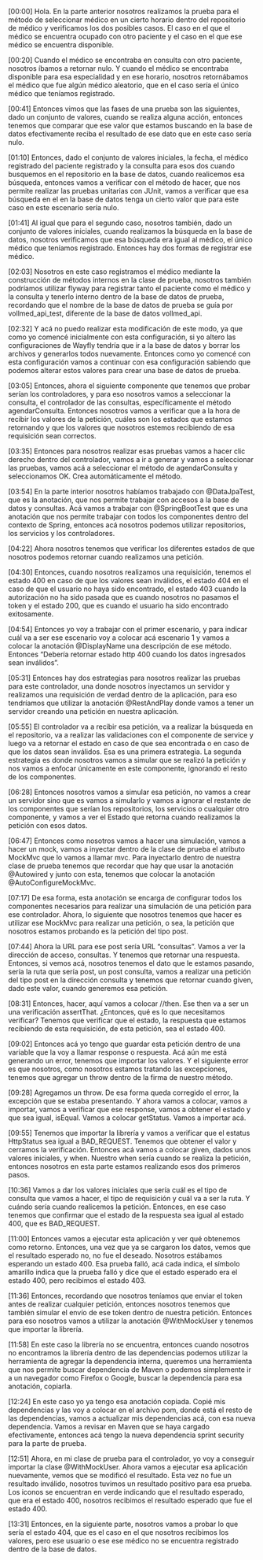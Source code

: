[00:00] Hola. En la parte anterior nosotros realizamos la prueba para el método de seleccionar médico en un cierto horario dentro del repositorio de médico y verificamos los dos posibles casos. El caso en el que el médico se encuentra ocupado con otro paciente y el caso en el que ese médico se encuentra disponible.

[00:20] Cuando el médico se encontraba en consulta con otro paciente, nosotros íbamos a retornar nulo. Y cuando el médico se encontraba disponible para esa especialidad y en ese horario, nosotros retornábamos el médico que fue algún médico aleatorio, que en el caso sería el único médico que teníamos registrado.

[00:41] Entonces vimos que las fases de una prueba son las siguientes, dado un conjunto de valores, cuando se realiza alguna acción, entonces tenemos que comparar que ese valor que estamos buscando en la base de datos efectivamente reciba el resultado de ese dato que en este caso sería nulo.

[01:10] Entonces, dado el conjunto de valores iniciales, la fecha, el médico registrado del paciente registrado y la consulta para esos dos cuando busquemos en el repositorio en la base de datos, cuando realicemos esa búsqueda, entonces vamos a verificar con el método de hacer, que nos permite realizar las pruebas unitarias con JUnit, vamos a verificar que esa búsqueda en el en la base de datos tenga un cierto valor que para este caso en este escenario sería nulo.

[01:41] Al igual que para el segundo caso, nosotros también, dado un conjunto de valores iniciales, cuando realizamos la búsqueda en la base de datos, nosotros verificamos que esa búsqueda era igual al médico, el único médico que teníamos registrado. Entonces hay dos formas de registrar ese médico.

[02:03] Nosotros en este caso registramos el médico mediante la construcción de métodos internos en la clase de prueba, nosotros también podríamos utilizar flyway para registrar tanto el paciente como el médico y la consulta y tenerlo interno dentro de la base de datos de prueba, recordando que el nombre de la base de datos de prueba se guía por vollmed_api_test, diferente de la base de datos vollmed_api.

[02:32] Y acá no puedo realizar esta modificación de este modo, ya que como yo comencé inicialmente con esta configuración, si yo altero las configuraciones de Wayfly tendría que ir a la base de datos y borrar los archivos y generarlos todos nuevamente. Entonces como yo comencé con esta configuración vamos a continuar con esa configuración sabiendo que podemos alterar estos valores para crear una base de datos de prueba.

[03:05] Entonces, ahora el siguiente componente que tenemos que probar serían los controladores, y para eso nosotros vamos a seleccionar la consulta, el controlador de las consultas, específicamente el método agendarConsulta. Entonces nosotros vamos a verificar que a la hora de recibir los valores de la petición, cuáles son los estados que estamos retornando y que los valores que nosotros estemos recibiendo de esa requisición sean correctos.

[03:35] Entonces para nosotros realizar esas pruebas vamos a hacer clic derecho dentro del controlador, vamos a ir a generar y vamos a seleccionar las pruebas, vamos acá a seleccionar el método de agendarConsulta y seleccionamos OK. Crea automáticamente el método.

[03:54] En la parte interior nosotros habíamos trabajado con @DataJpaTest, que es la anotación, que nos permite trabajar con accesos a la base de datos y consultas. Acá vamos a trabajar con @SpringBootTest que es una anotación que nos permite trabajar con todos los componentes dentro del contexto de Spring, entonces acá nosotros podemos utilizar repositorios, los servicios y los controladores.

[04:22] Ahora nosotros tenemos que verificar los diferentes estados de que nosotros podemos retornar cuando realizamos una petición.

[04:30] Entonces, cuando nosotros realizamos una requisición, tenemos el estado 400 en caso de que los valores sean inválidos, el estado 404 en el caso de que el usuario no haya sido encontrado, el estado 403 cuando la autorización no ha sido pasada que es cuando nosotros no pasamos el token y el estado 200, que es cuando el usuario ha sido encontrado exitosamente.

[04:54] Entonces yo voy a trabajar con el primer escenario, y para indicar cuál va a ser ese escenario voy a colocar acá escenario 1 y vamos a colocar la anotación @DisplayName una descripción de ese método. Entonces “Debería retornar estado http 400 cuando los datos ingresados sean inválidos”.

[05:31] Entonces hay dos estrategias para nosotros realizar las pruebas para este controlador, una donde nosotros inyectamos un servidor y realizamos una requisición de verdad dentro de la aplicación, para eso tendríamos que utilizar la anotación @RestAndPlay donde vamos a tener un servidor creando una petición en nuestra aplicación.

[05:55] El controlador va a recibir esa petición, va a realizar la búsqueda en el repositorio, va a realizar las validaciones con el componente de service y luego va a retornar el estado en caso de que sea encontrada o en caso de que los datos sean inválidos. Esa es una primera estrategia. La segunda estrategia es donde nosotros vamos a simular que se realizó la petición y nos vamos a enfocar únicamente en este componente, ignorando el resto de los componentes.

[06:28] Entonces nosotros vamos a simular esa petición, no vamos a crear un servidor sino que es vamos a simularlo y vamos a ignorar el restante de los componentes que serían los repositorios, los servicios o cualquier otro componente, y vamos a ver el Estado que retorna cuando realizamos la petición con esos datos.

[06:47] Entonces como nosotros vamos a hacer una simulación, vamos a hacer un mock, vamos a inyectar dentro de la clase de prueba el atributo MockMvc que lo vamos a llamar mvc. Para inyectarlo dentro de nuestra clase de prueba tenemos que recordar que hay que usar la anotación @Autowired y junto con esta, tenemos que colocar la anotación @AutoConfigureMockMvc.

[07:17] De esa forma, esta anotación se encarga de configurar todos los componentes necesarios para realizar una simulación de una petición para ese controlador. Ahora, lo siguiente que nosotros tenemos que hacer es utilizar ese MockMvc para realizar una petición, o sea, la petición que nosotros estamos probando es la petición del tipo post.

[07:44] Ahora la URL para ese post sería URL “consultas”. Vamos a ver la dirección de acceso, consultas. Y tenemos que retornar una respuesta. Entonces, si vemos acá, nosotros tenemos el dato que le estamos pasando, sería la ruta que sería post, un post consulta, vamos a realizar una petición del tipo post en la dirección consulta y tenemos que retornar cuando given, dado este valor, cuando generemos esa petición.

[08:31] Entonces, hacer, aquí vamos a colocar //then. Ese then va a ser un una verificación assertThat. ¿Entonces, qué es lo que necesitamos verificar? Tenemos que verificar que el estado, la respuesta que estamos recibiendo de esta requisición, de esta petición, sea el estado 400.

[09:02] Entonces acá yo tengo que guardar esta petición dentro de una variable que la voy a llamar response o respuesta. Acá aún me está generando un error, tenemos que importar los valores. Y el siguiente error es que nosotros, como nosotros estamos tratando las excepciones, tenemos que agregar un throw dentro de la firma de nuestro método.

[09:28] Agregamos un throw. De esa forma queda corregido el error, la excepción que se estaba presentando. Y ahora vamos a colocar, vamos a importar, vamos a verificar que ese response, vamos a obtener el estado y que sea igual, isEqual. Vamos a colocar getStatus. Vamos a importar acá.

[09:55] Tenemos que importar la librería y vamos a verificar que el estatus HttpStatus sea igual a BAD_REQUEST. Tenemos que obtener el valor y cerramos la verificación. Entonces acá vamos a colocar given, dados unos valores iniciales, y when. Nuestro when sería cuando se realiza la petición, entonces nosotros en esta parte estamos realizando esos dos primeros pasos.

[10:36] Vamos a dar los valores iniciales que sería cuál es el tipo de consulta que vamos a hacer, el tipo de requisición y cuál va a ser la ruta. Y cuándo sería cuando realicemos la petición. Entonces, en ese caso tenemos que confirmar que el estado de la respuesta sea igual al estado 400, que es BAD_REQUEST.

[11:00] Entonces vamos a ejecutar esta aplicación y ver qué obtenemos como retorno. Entonces, una vez que ya se cargaron los datos, vemos que el resultado esperado no, no fue el deseado. Nosotros estábamos esperando un estado 400. Esa prueba falló, acá cada indica, el símbolo amarillo indica que la prueba falló y dice que el estado esperado era el estado 400, pero recibimos el estado 403.

[11:36] Entonces, recordando que nosotros teníamos que enviar el token antes de realizar cualquier petición, entonces nosotros tenemos que también simular el envío de ese token dentro de nuestra petición. Entonces para eso nosotros vamos a utilizar la anotación @WithMockUser y tenemos que importar la librería.

[11:58] En este caso la librería no se encuentra, entonces cuando nosotros no encontramos la librería dentro de las dependencias podemos utilizar la herramienta de agregar la dependencia interna, queremos una herramienta que nos permite buscar dependencia de Maven o podemos simplemente ir a un navegador como Firefox o Google, buscar la dependencia para esa anotación, copiarla.

[12:24] En este caso yo ya tengo esa anotación copiada. Copié mis dependencias y las voy a colocar en el archivo pom, donde está el resto de las dependencias, vamos a actualizar mis dependencias acá, con esa nueva dependencia. Vamos a revisar en Maven que se haya cargado efectivamente, entonces acá tengo la nueva dependencia sprint security para la parte de prueba.

[12:51] Ahora, en mi clase de prueba para el controlador, yo voy a conseguir importar la clase @WithMockUser. Ahora vamos a ejecutar esa aplicación nuevamente, vemos que se modificó el resultado. Esta vez no fue un resultado inválido, nosotros tuvimos un resultado positivo para esa prueba. Los iconos se encuentran en verde indicando que el resultado esperado, que era el estado 400, nosotros recibimos el resultado esperado que fue el estado 400.

[13:31] Entonces, en la siguiente parte, nosotros vamos a probar lo que sería el estado 404, que es el caso en el que nosotros recibimos los valores, pero ese usuario o ese ese médico no se encuentra registrado dentro de la base de datos.